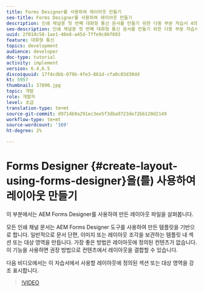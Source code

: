 ```yaml
---
title: Forms Designer를 사용하여 레이아웃 만들기
seo-title: Forms Designer를 사용하여 레이아웃 만들기
description: 인쇄 채널용 첫 번째 대화형 통신 문서를 만들기 위한 다중 부분 자습서 4의 일부입니다.이 부분에서 AEM Forms Designer를 사용하여 만든 레이아웃 파일을 봅니다.
seo-description: 인쇄 채널용 첫 번째 대화형 통신 문서를 만들기 위한 다중 부분 자습서 4의 일부입니다.이 부분에서 AEM Forms Designer를 사용하여 만든 레이아웃 파일을 봅니다.
uuid: 2f014c58-1ae1-40e8-a45d-7ffe9c86f693
feature: 대화형 통신
topics: development
audience: developer
doc-type: tutorial
activity: implement
version: 6.4,6.5
discoiquuid: 17f4cdbb-079b-4fe3-861d-cfa0c03d30dd
kt: 5957
thumbnail: 37890.jpg
topic: 개발
role: 개발자
level: 초급
translation-type: tm+mt
source-git-commit: d9714b9a291ec3ee5f3dba9723de72bb120d2149
workflow-type: tm+mt
source-wordcount: '169'
ht-degree: 2%

---
```



# Forms Designer {#create-layout-using-forms-designer}을(를) 사용하여 레이아웃 만들기

이 부분에서는 AEM Forms Designer를 사용하여 만든 레이아웃 파일을 살펴봅니다.

모든 인쇄 채널 문서는 AEM Forms Designer 도구를 사용하여 만든 템플릿을 기반으로 합니다. 일반적으로 문서 단편, 이미지 또는 레이아웃 조각을 보관하는 템플릿 내 섹션 또는 대상 영역을 만듭니다. 가장 좋은 방법은 레이아웃에 정의된 컨텐츠가 없습니다. 이 기능을 사용하면 권장 방법으로 컨텐츠에서 레이아웃을 결합할 수 있습니다.

다음 비디오에서는 이 자습서에서 사용할 레이아웃에 정의된 섹션 또는 대상 영역을 강조 표시합니다.

>[!VIDEO](https://video.tv.adobe.com/v/37890/?quality=9)




